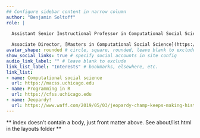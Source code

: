 ```yaml
---
## Configure sidebar content in narrow column
author: "Benjamin Soltoff"
role: |

  Assistant Senior Instructional Professor in Computational Social Science
  
  Associate Director, [Masters in Computational Social Science](https://macss.uchicago.edu)
avatar_shape: rounded # circle, square, rounded, leave blank to exclude
show_social_links: true # specify social accounts in site config
audio_link_label: "" # leave blank to exclude
link_list_label: "Interests" # bookmarks, elsewhere, etc.
link_list:
- name: Computational social science
  url: https://macss.uchicago.edu
- name: Programming in R
  url: https://cfss.uchicago.edu
- name: Jeopardy!
  url: https://www.waff.com/2019/05/03/jeopardy-champ-keeps-making-history-with-show-win-streak/
---
```


** index doesn't contain a body, just front matter above.
See about/list.html in the layouts folder **
